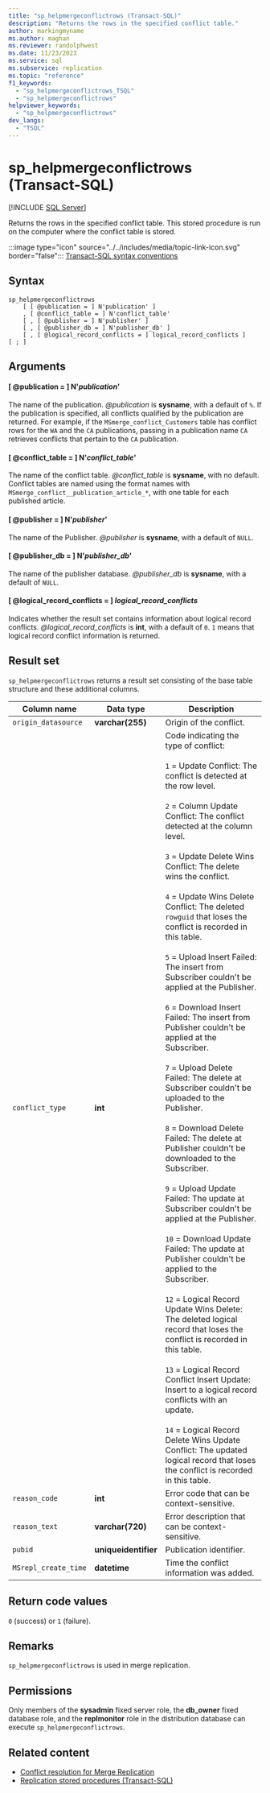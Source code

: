 ```yaml
---
title: "sp_helpmergeconflictrows (Transact-SQL)"
description: "Returns the rows in the specified conflict table."
author: markingmyname
ms.author: maghan
ms.reviewer: randolphwest
ms.date: 11/23/2023
ms.service: sql
ms.subservice: replication
ms.topic: "reference"
f1_keywords:
  - "sp_helpmergeconflictrows_TSQL"
  - "sp_helpmergeconflictrows"
helpviewer_keywords:
  - "sp_helpmergeconflictrows"
dev_langs:
  - "TSQL"
---
```

# sp_helpmergeconflictrows (Transact-SQL)

[!INCLUDE [SQL Server](../../includes/applies-to-version/sqlserver.md)]

Returns the rows in the specified conflict table. This stored procedure is run on the computer where the conflict table is stored.

:::image type="icon" source="../../includes/media/topic-link-icon.svg" border="false"::: [Transact-SQL syntax conventions](../../t-sql/language-elements/transact-sql-syntax-conventions-transact-sql.md)

## Syntax

```syntaxsql
sp_helpmergeconflictrows
    [ [ @publication = ] N'publication' ]
    , [ @conflict_table = ] N'conflict_table'
    [ , [ @publisher = ] N'publisher' ]
    [ , [ @publisher_db = ] N'publisher_db' ]
    [ , [ @logical_record_conflicts = ] logical_record_conflicts ]
[ ; ]
```

## Arguments

#### [ @publication = ] N'*publication*'

The name of the publication. *@publication* is **sysname**, with a default of `%`. If the publication is specified, all conflicts qualified by the publication are returned. For example, if the `MSmerge_conflict_Customers` table has conflict rows for the `WA` and the `CA` publications, passing in a publication name `CA` retrieves conflicts that pertain to the `CA` publication.

#### [ @conflict_table = ] N'*conflict_table*'

The name of the conflict table. *@conflict_table* is **sysname**, with no default. Conflict tables are named using the format names with `MSmerge_conflict__publication_article_*`, with one table for each published article.

#### [ @publisher = ] N'*publisher*'

The name of the Publisher. *@publisher* is **sysname**, with a default of `NULL`.

#### [ @publisher_db = ] N'*publisher_db*'

The name of the publisher database. *@publisher_db* is **sysname**, with a default of `NULL`.

#### [ @logical_record_conflicts = ] *logical_record_conflicts*

Indicates whether the result set contains information about logical record conflicts. *@logical_record_conflicts* is **int**, with a default of `0`. `1` means that logical record conflict information is returned.

## Result set

`sp_helpmergeconflictrows` returns a result set consisting of the base table structure and these additional columns.

| Column name | Data type | Description |
| --- | --- | --- |
| `origin_datasource` | **varchar(255)** | Origin of the conflict. |
| `conflict_type` | **int** | Code indicating the type of conflict:<br /><br />`1` = Update Conflict: The conflict is detected at the row level.<br /><br />`2` = Column Update Conflict: The conflict detected at the column level.<br /><br />`3` = Update Delete Wins Conflict: The delete wins the conflict.<br /><br />`4` = Update Wins Delete Conflict: The deleted `rowguid` that loses the conflict is recorded in this table.<br /><br />`5` = Upload Insert Failed: The insert from Subscriber couldn't be applied at the Publisher.<br /><br />`6` = Download Insert Failed: The insert from Publisher couldn't be applied at the Subscriber.<br /><br />`7` = Upload Delete Failed: The delete at Subscriber couldn't be uploaded to the Publisher.<br /><br />`8` = Download Delete Failed: The delete at Publisher couldn't be downloaded to the Subscriber.<br /><br />`9` = Upload Update Failed: The update at Subscriber couldn't be applied at the Publisher.<br /><br />`10` = Download Update Failed: The update at Publisher couldn't be applied to the Subscriber.<br /><br />`12` = Logical Record Update Wins Delete: The deleted logical record that loses the conflict is recorded in this table.<br /><br />`13` = Logical Record Conflict Insert Update: Insert to a logical record conflicts with an update.<br /><br />`14` = Logical Record Delete Wins Update Conflict: The updated logical record that loses the conflict is recorded in this table. |
| `reason_code` | **int** | Error code that can be context-sensitive. |
| `reason_text` | **varchar(720)** | Error description that can be context-sensitive. |
| `pubid` | **uniqueidentifier** | Publication identifier. |
| `MSrepl_create_time` | **datetime** | Time the conflict information was added. |

## Return code values

`0` (success) or `1` (failure).

## Remarks

`sp_helpmergeconflictrows` is used in merge replication.

## Permissions

Only members of the **sysadmin** fixed server role, the **db_owner** fixed database role, and the **replmonitor** role in the distribution database can execute `sp_helpmergeconflictrows`.

## Related content

- [Conflict resolution for Merge Replication](../replication/view-and-resolve-data-conflicts-for-merge-publications.md)
- [Replication stored procedures (Transact-SQL)](replication-stored-procedures-transact-sql.md)
